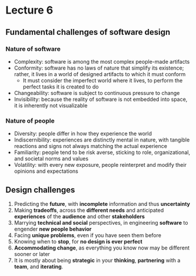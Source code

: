 # Lecture 6

## Fundamental challenges of software design

### Nature of software

- Complexity: software is among the most complex people-made artifacts
- Conformity: software has no laws of nature that simplify its existence; rather, it lives in a world of designed artifacts to which it must conform
    - It must consider the imperfect world where it lives, to perform the perfect tasks it is created to do
- Changeability: software is subject to continuous pressure to change
- Invisibility: because the reality of software is not embedded into space, it is inherently not visualizable

### Nature of people

- Diversity: people differ in how they experience the world
- Indiscernibility: experiences are distinctly mental in nature, with tangible reactions and signs not always matching the actual experience
- Familiarity: people tend to be risk averse, sticking to role, organizational, and societal norms and values
- Volatility: with every new exposure, people reinterpret and modify their opinions and expectations

## Design challenges

1) Predicting the **future**, with **incomplete** information and thus **uncertainty**
2) Making **tradeoffs**, across the **different needs** and anticipated **experiences** of the **audience** and other **stakeholders**
3) Marrying **technical and social** perspectives, in engineering **software** to engender **new people behavior**
4) Facing **unique problems**, even if you have seen them before
5) Knowing when to **stop**, for **no design is ever perfect**
6) **Accommodating change**, as everything you know now may be different sooner or later
7) It is mostly about being **strategic** in your **thinking**, **partnering** with a **team**, and **iterating**.